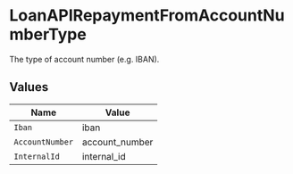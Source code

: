 # LoanAPIRepaymentFromAccountNumberType

The type of account number (e.g. IBAN).


## Values

| Name            | Value           |
| --------------- | --------------- |
| `Iban`          | iban            |
| `AccountNumber` | account_number  |
| `InternalId`    | internal_id     |